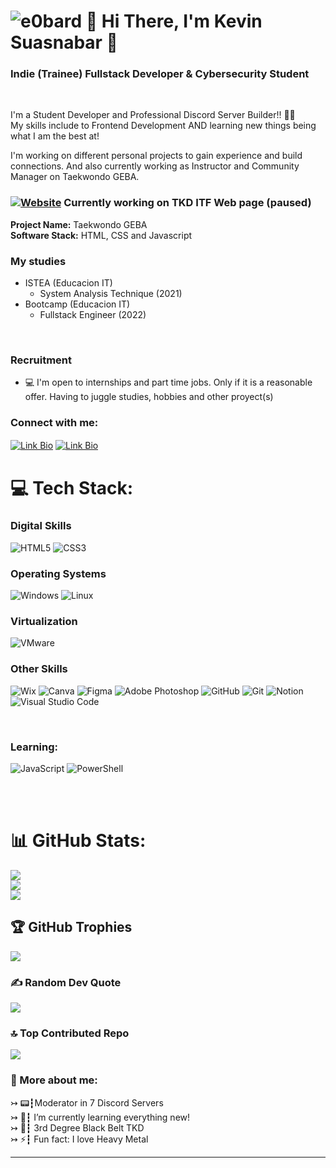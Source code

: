 # ![e0bard](https://github.com/OpieSoA/OpieSoA/assets/74331400/498daeae-f129-4592-9fa6-e103ab262b26) 👋 Hi There, I'm Kevin Suasnabar 🤠
### Indie (Trainee) Fullstack Developer & Cybersecurity Student

<br>

I'm a Student Developer and Professional Discord Server Builder!! 👨‍💻 <br>
My skills include to Frontend Development AND learning new things being what I am the best at!

I'm working on different personal projects to gain experience and build connections. And also currently working as Instructor and Community Manager on Taekwondo GEBA.

### [![Website](https://user-images.githubusercontent.com/74331400/161770871-5b1129ca-a4ed-491f-810a-98df2ad65714.png)][website] Currently working on TKD ITF Web page (paused)<br>
**Project Name:** Taekwondo GEBA<br>
**Software Stack:** HTML, CSS and Javascript<br>

### My studies
- ISTEA (Educacion IT)
  - System Analysis Technique (2021) <br />
- Bootcamp (Educacion IT)
  - Fullstack Engineer (2022)

<br>

### Recruitment
- 💻 I'm open to internships and part time jobs. Only if it is a reasonable offer. Having to juggle studies, hobbies and other proyect(s)

<h3 align="left">Connect with me:</h3>
<p align="left">
<a href="https://links-drwells.vercel.app/" target="_blank"><img align="center" src="https://img.shields.io/badge/linktree-1de9b6?style=for-the-badge&logo=linktree&logoColor=white" alt="Link Bio"/></a>
<a href="mailto:kevin.suasnabar@protonmail.com" target="_blank"><img align="center" src="https://img.shields.io/badge/ProtonMail-8B89CC?style=for-the-badge&logo=protonmail&logoColor=white" alt="Link Bio"/></a>  
</p>

# 💻 Tech Stack:
### Digital Skills
![HTML5](https://img.shields.io/badge/html5-%23E34F26.svg?style=for-the-badge&logo=html5&logoColor=white) ![CSS3](https://img.shields.io/badge/css3-%231572B6.svg?style=for-the-badge&logo=css3&logoColor=white)

### Operating Systems
![Windows](https://img.shields.io/badge/Windows-0078D6?style=for-the-badge&logo=windows&logoColor=white) ![Linux](https://img.shields.io/badge/Linux-FCC624?style=for-the-badge&logo=linux&logoColor=black)

### Virtualization
![VMware](https://a11ybadges.com/badge?logo=vmware)

### Other Skills
![Wix](https://img.shields.io/badge/wix-000?style=for-the-badge&logo=wix&logoColor=white) ![Canva](https://img.shields.io/badge/Canva-%2300C4CC.svg?style=for-the-badge&logo=Canva&logoColor=white) ![Figma](https://img.shields.io/badge/figma-%23F24E1E.svg?style=for-the-badge&logo=figma&logoColor=white) ![Adobe Photoshop](https://img.shields.io/badge/adobe%20photoshop-%2331A8FF.svg?style=for-the-badge&logo=adobe%20photoshop&logoColor=white) ![GitHub](https://img.shields.io/badge/github-%23121011.svg?style=for-the-badge&logo=github&logoColor=white) ![Git](https://img.shields.io/badge/git-%23F05033.svg?style=for-the-badge&logo=git&logoColor=white) ![Notion](https://img.shields.io/badge/Notion-%23000000.svg?style=for-the-badge&logo=notion&logoColor=white)  ![Visual Studio Code](https://img.shields.io/badge/Visual%20Studio%20Code-0078d7.svg?style=for-the-badge&logo=visual-studio-code&logoColor=white) 

<br />
<h3 align="left">Learning:</h3>

![JavaScript](https://img.shields.io/badge/javascript-%23323330.svg?style=for-the-badge&logo=javascript&logoColor=%23F7DF1E) ![PowerShell](https://img.shields.io/badge/PowerShell-%235391FE.svg?style=for-the-badge&logo=powershell&logoColor=white)

<br>
<br>

# 📊 GitHub Stats:
![](https://github-readme-stats.vercel.app/api?username=OpieSOA&theme=onedark&hide_border=false&include_all_commits=false&count_private=false)<br/>
![](https://github-readme-streak-stats.herokuapp.com/?user=OpieSOA&theme=onedark&hide_border=false)<br/>
![](https://github-readme-stats.vercel.app/api/top-langs/?username=OpieSOA&theme=onedark&hide_border=false&include_all_commits=false&count_private=false&layout=compact)

## 🏆 GitHub Trophies
![](https://github-profile-trophy.vercel.app/?username=OpieSOA&theme=nord&no-frame=false&no-bg=false&margin-w=4)

### ✍️ Random Dev Quote
![](https://quotes-github-readme.vercel.app/api?type=horizontal&theme=gruvbox)

### 🔝 Top Contributed Repo
![](https://github-contributor-stats.vercel.app/api?username=OpieSOA&limit=5&theme=cobalt&combine_all_yearly_contributions=true)


### 🥋 More about me:
↣ 📟┇Moderator in 7 Discord Servers <br>
↣ 🌱┇ I’m currently learning everything new! <br>
↣ 🥋┇ 3rd Degree Black Belt TKD <br>
↣ ⚡┇ Fun fact: I love Heavy Metal

---

[website]: https://taekwondogeba.wixsite.com/tkd-geba
[linkedin]: https://www.linkedin.com/in/kevin-suasnabar/
